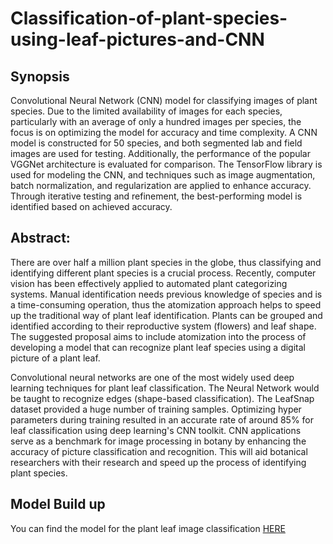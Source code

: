 # Classification-of-plant-species-using-leaf-pictures-and-CNN

## Synopsis

Convolutional Neural Network (CNN) model for classifying images of plant
species. Due to the limited availability of images for each species, particularly
with an average of only a hundred images per species, the focus is on optimizing
the model for accuracy and time complexity. A CNN model is constructed for 50
species, and both segmented lab and field images are used for testing.
Additionally, the performance of the popular VGGNet architecture is evaluated
for comparison. The TensorFlow library is used for modeling the CNN, and
techniques such as image augmentation, batch normalization, and regularization
are applied to enhance accuracy. Through iterative testing and refinement, the
best-performing model is identified based on achieved accuracy.


## Abstract:
 There are over half a million plant species in the globe, thus classifying and identifying different plant species is a crucial process. Recently, computer vision has been effectively applied to automated plant categorizing systems. Manual identification needs previous knowledge of species and is a time-consuming operation, thus the atomization approach helps to speed up the traditional way of plant leaf identification. Plants can be grouped and identified according to their reproductive system (flowers) and leaf shape. The suggested proposal aims to include atomization into the process of developing a model that can recognize plant leaf species using a digital picture of a plant leaf. 
 
 Convolutional neural networks are one of the most widely used deep learning techniques for plant leaf classification. The Neural Network would be taught to recognize edges (shape-based classification). The LeafSnap dataset provided a huge number of training samples. Optimizing hyper parameters during training resulted in an accurate rate of around 85% for leaf classification using deep learning's CNN toolkit. CNN applications serve as a benchmark for image processing in botany by enhancing the accuracy of picture classification and recognition. This will aid botanical researchers with their research and speed up the process of identifying plant species. 


 ## Model Build up
 You can find the model for the plant leaf image classification [HERE](https://github.com/Adematics/Classification-of-plant-species-using-leaf-pictures-and-CNN-/blob/main/Classification-of-plant-species-using-leaf-pictures-and-CNN.ipynb) 
